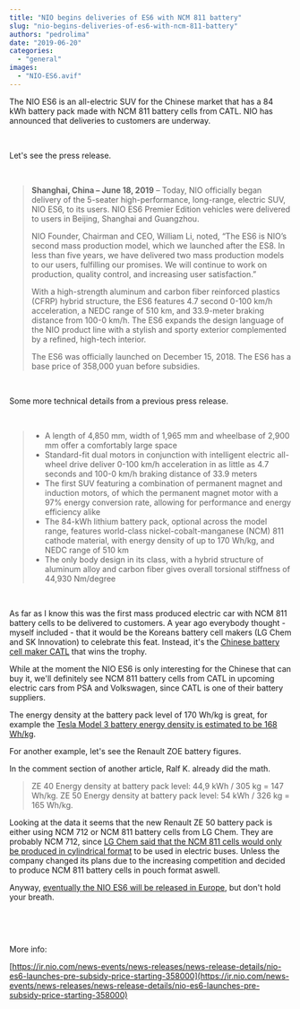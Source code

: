```yaml
---
title: "NIO begins deliveries of ES6 with NCM 811 battery"
slug: "nio-begins-deliveries-of-es6-with-ncm-811-battery"
authors: "pedrolima"
date: "2019-06-20"
categories: 
  - "general"
images: 
  - "NIO-ES6.avif"
---
```


The NIO ES6 is an all-electric SUV for the Chinese market that has a 84 kWh battery pack made with NCM 811 battery cells from CATL. NIO has announced that deliveries to customers are underway.

 

Let's see the press release.

 

> **Shanghai, China – June 18, 2019** – Today, NIO officially began delivery of the 5-seater high-performance, long-range, electric SUV, NIO ES6, to its users. NIO ES6 Premier Edition vehicles were delivered to users in Beijing, Shanghai and Guangzhou.
> 
> NIO Founder, Chairman and CEO, William Li, noted, “The ES6 is NIO’s second mass production model, which we launched after the ES8. In less than five years, we have delivered two mass production models to our users, fulfilling our promises. We will continue to work on production, quality control, and increasing user satisfaction.”
> 
> With a high-strength aluminum and carbon fiber reinforced plastics (CFRP) hybrid structure, the ES6 features 4.7 second 0-100 km/h acceleration, a NEDC range of 510 km, and 33.9-meter braking distance from 100-0 km/h. The ES6 expands the design language of the NIO product line with a stylish and sporty exterior complemented by a refined, high-tech interior.
> 
> The ES6 was officially launched on December 15, 2018. The ES6 has a base price of 358,000 yuan before subsidies.

 

Some more technical details from a previous press release.

 

> - A length of 4,850 mm, width of 1,965 mm and wheelbase of 2,900 mm offer a comfortably large space
> - Standard-fit dual motors in conjunction with intelligent electric all-wheel drive deliver 0-100 km/h acceleration in as little as 4.7 seconds and 100-0 km/h braking distance of 33.9 meters
> - The first SUV featuring a combination of permanent magnet and induction motors, of which the permanent magnet motor with a 97% energy conversion rate, allowing for performance and energy efficiency alike
> - The 84-kWh lithium battery pack, optional across the model range, features world-class nickel-cobalt-manganese (NCM) 811 cathode material, with energy density of up to 170 Wh/kg, and NEDC range of 510 km
> - The only body design in its class, with a hybrid structure of aluminum alloy and carbon fiber gives overall torsional stiffness of 44,930 Nm/degree

 

As far as I know this was the first mass produced electric car with NCM 811 battery cells to be delivered to customers. A year ago everybody thought - myself included - that it would be the Koreans battery cell makers (LG Chem and SK Innovation) to celebrate this feat. Instead, it's the [Chinese battery cell maker CATL](/2019/03/30/catl-achieves-304-wh-kg-in-new-battery-cells/) that wins the trophy.

While at the moment the NIO ES6 is only interesting for the Chinese that can buy it, we'll definitely see NCM 811 battery cells from CATL in upcoming electric cars from PSA and Volkswagen, since CATL is one of their battery suppliers.

The energy density at the battery pack level of 170 Wh/kg is great, for example the [Tesla Model 3 battery energy density is estimated to be 168 Wh/kg](https://www.teslarati.com/tesla-model-3-battery-details-partial-teardown-analysis/).

For another example, let's see the Renault ZOE battery figures.

In the comment section of another article, Ralf K. already did the math.

> ZE 40 Energy density at battery pack level: 44,9 kWh / 305 kg = 147 Wh/kg. ZE 50 Energy density at battery pack level: 54 kWh / 326 kg = 165 Wh/kg.

Looking at the data it seems that the new Renault ZE 50 battery pack is either using NCM 712 or NCM 811 battery cells from LG Chem. They are probably NCM 712, since [LG Chem said that the NCM 811 cells would only be produced in cylindrical format](/2018/05/09/most-advanced-battery-cells/) to be used in electric buses. Unless the company changed its plans due to the increasing competition and decided to produce NCM 811 battery cells in pouch format aswell.

Anyway, [eventually the NIO ES6 will be released in Europe](https://www.autocar.co.uk/car-review/nio/es6/first-drives/nio-es6-premier-edition-2019-review), but don't hold your breath.

 

 

More info:

[https://ir.nio.com/news-events/news-releases/news-release-details/nio-es6-launches-pre-subsidy-price-starting-358000](https://ir.nio.com/news-events/news-releases/news-release-details/nio-es6-launches-pre-subsidy-price-starting-358000)
